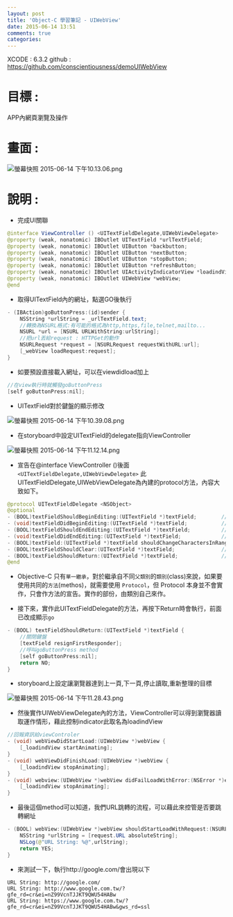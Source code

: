 ```yaml
---
layout: post
title: 'Object-C 學習筆記 - UIWebView'
date: 2015-06-14 13:51
comments: true
categories: 
---
```

XCODE : 6.3.2
github : https://github.com/conscientiousness/demoUIWebView


# 目標 : 
APP內網頁瀏覽及操作

# 畫面 :
![螢幕快照 2015-06-14 下午10.13.06.png](http://user-image.logdown.io/user/12628/blog/11894/post/280325/OpG7cHDSBOzJ8S9RqHDQ_%E8%9E%A2%E5%B9%95%E5%BF%AB%E7%85%A7%202015-06-14%20%E4%B8%8B%E5%8D%8810.13.06.png)

# 說明 :
- 完成UI關聯
```java
@interface ViewController () <UITextFieldDelegate,UIWebViewDelegate>
@property (weak, nonatomic) IBOutlet UITextField *urlTextField;
@property (weak, nonatomic) IBOutlet UIButton *backbutton;
@property (weak, nonatomic) IBOutlet UIButton *nextButton;
@property (weak, nonatomic) IBOutlet UIButton *stopButton;
@property (weak, nonatomic) IBOutlet UIButton *refreshButton;
@property (weak, nonatomic) IBOutlet UIActivityIndicatorView *loadindView;
@property (weak, nonatomic) IBOutlet UIWebView *webView;
@end
```

- 取得UITextField內的網址，點選GO後執行

```java
- (IBAction)goButtonPress:(id)sender {
    NSString *urlString = _urlTextField.text;
    //轉換為NSURL格式:有可能的格式為http,https,file,telnet,mailto...
    NSURL *url = [NSURL URLWithString:urlString];
    //把url丟給request : HTTPGet的動作
    NSURLRequest *request = [NSURLRequest requestWithURL:url];
    [_webView loadRequest:request];
}
```
- 如要預設直接載入網址，可以在viewdidload加上
```java
//在view執行時就觸發goButtonPress
[self goButtonPress:nil];
```

- UITextField對於鍵盤的顯示修改

![螢幕快照 2015-06-14 下午10.39.08.png](http://user-image.logdown.io/user/12628/blog/11894/post/280325/Bt0B2t9RkCR2IiWqlapa_%E8%9E%A2%E5%B9%95%E5%BF%AB%E7%85%A7%202015-06-14%20%E4%B8%8B%E5%8D%8810.39.08.png)

- 在storyboard中設定UITextField的delegate指向ViewController

![螢幕快照 2015-06-14 下午11.12.14.png](http://user-image.logdown.io/user/12628/blog/11894/post/280325/IO5nB4U6TFKd1LLg2SID_%E8%9E%A2%E5%B9%95%E5%BF%AB%E7%85%A7%202015-06-14%20%E4%B8%8B%E5%8D%8811.12.14.png)


- 宣告在@interface ViewController ()後面 `<UITextFieldDelegate,UIWebViewDelegate>`
此UITextFieldDelegate,UIWebViewDelegate為內建的protocol方法，內容大致如下。
```java
@protocol UITextFieldDelegate <NSObject>
@optional
- (BOOL)textFieldShouldBeginEditing:(UITextField *)textField;        // return NO to disallow editing.
- (void)textFieldDidBeginEditing:(UITextField *)textField;           // became first responder
- (BOOL)textFieldShouldEndEditing:(UITextField *)textField;          // return YES to allow editing to stop and to resign first responder status. NO to disallow the editing session to end
- (void)textFieldDidEndEditing:(UITextField *)textField;             // may be called if forced even if shouldEndEditing returns NO (e.g. view removed from window) or endEditing:YES called
- (BOOL)textField:(UITextField *)textField shouldChangeCharactersInRange:(NSRange)range replacementString:(NSString *)string;   // return NO to not change text
- (BOOL)textFieldShouldClear:(UITextField *)textField;               // called when clear button pressed. return NO to ignore (no notifications)
- (BOOL)textFieldShouldReturn:(UITextField *)textField;              // called when 'return' key pressed. return NO to ignore.
@end
```

- Objective-C 只有`單一繼承`，對於繼承自不同`父類別`的`類別`(class)來說，如果要使用共同的`方法`(methos)，就需要使用 `Protocol`，但 Protocol 本身並不會實作，只會作方法的宣告。實作的部份，由類別自己來作。

- 接下來，實作此UITextFieldDelegate的方法，再按下Return時會執行，前面已改成顯示`go`

```java
- (BOOL) textFieldShouldReturn:(UITextField *)textField {
    //關閉鍵盤
    [textField resignFirstResponder];
    //呼叫goButtonPress method
    [self goButtonPress:nil];    
    return NO;
}
```

- storyboard上設定讓瀏覽器達到上一頁,下一頁,停止讀取,重新整理的目標

![螢幕快照 2015-06-14 下午11.28.43.png](http://user-image.logdown.io/user/12628/blog/11894/post/280325/cakxhILGQGScu0oGcg30_%E8%9E%A2%E5%B9%95%E5%BF%AB%E7%85%A7%202015-06-14%20%E4%B8%8B%E5%8D%8811.28.43.png)

- 然後實作UIWebViewDelegate內的方法，ViewController可以得到瀏覽器讀取運作情形，藉此控制indicator此取名為loadindView

```java
//回報資訊給viewControler
- (void) webViewDidStartLoad:(UIWebView *)webView {
    [_loadindView startAnimating];
}
- (void) webViewDidFinishLoad:(UIWebView *)webView {    
    [_loadindView stopAnimating];   
}
- (void) webview:(UIWebView *)webView didFailLoadWithError:(NSError *)error{
    [_loadindView stopAnimating];
}
```

- 最後這個method可以知道，我們URL跳轉的流程，可以藉此來控管是否要跳轉網址

```java
- (BOOL) webView:(UIWebView *)webView shouldStartLoadWithRequest:(NSURLRequest *)request navigationType:(UIWebViewNavigationType)navigationType{    
    NSString *urlString = [request.URL absoluteString];    
    NSLog(@"URL String: %@",urlString);    
    return YES;
}
```

- 來測試一下，執行http://google.com/會出現以下
```
URL String: http://google.com/
URL String: http://www.google.com.tw/?gfe_rd=cr&ei=nZ99VcnTJJKT9QWU54HABw
URL String: https://www.google.com.tw/?gfe_rd=cr&ei=nZ99VcnTJJKT9QWU54HABw&gws_rd=ssl
```


